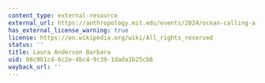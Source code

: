```yaml
---
content_type: external-resource
external_url: https://anthropology.mit.edu/events/2024/ocean-calling-a-talk-with-artist-laura-anderson-barbata
has_external_license_warning: true
license: https://en.wikipedia.org/wiki/All_rights_reserved
status: ''
title: Laura Anderson Barbara
uid: 08c9b1c4-6c2e-4bc4-9c39-1dada1b25cb8
wayback_url: ''
---
```


